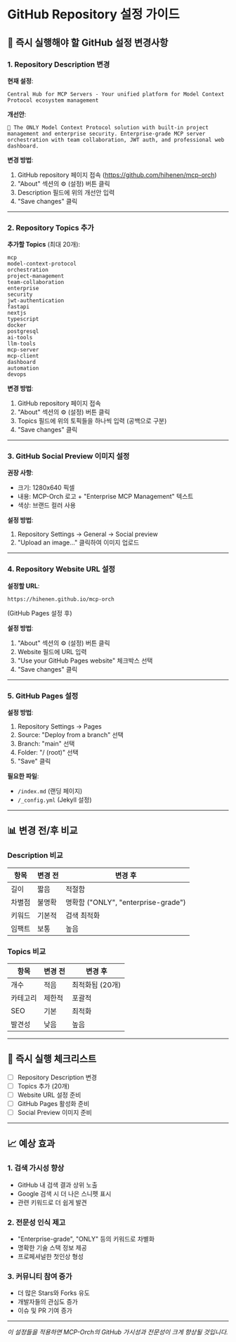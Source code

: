 # GitHub Repository 설정 가이드

## 🎯 즉시 실행해야 할 GitHub 설정 변경사항

### 1. Repository Description 변경

**현재 설정**:
```
Central Hub for MCP Servers - Your unified platform for Model Context Protocol ecosystem management
```

**개선안**:
```
🚀 The ONLY Model Context Protocol solution with built-in project management and enterprise security. Enterprise-grade MCP server orchestration with team collaboration, JWT auth, and professional web dashboard.
```

**변경 방법**:
1. GitHub repository 페이지 접속 (https://github.com/hihenen/mcp-orch)
2. "About" 섹션의 ⚙️ (설정) 버튼 클릭
3. Description 필드에 위의 개선안 입력
4. "Save changes" 클릭

---

### 2. Repository Topics 추가

**추가할 Topics** (최대 20개):
```
mcp
model-context-protocol
orchestration
project-management
team-collaboration
enterprise
security
jwt-authentication
fastapi
nextjs
typescript
docker
postgresql
ai-tools
llm-tools
mcp-server
mcp-client
dashboard
automation
devops
```

**변경 방법**:
1. GitHub repository 페이지 접속
2. "About" 섹션의 ⚙️ (설정) 버튼 클릭
3. Topics 필드에 위의 토픽들을 하나씩 입력 (공백으로 구분)
4. "Save changes" 클릭

---

### 3. GitHub Social Preview 이미지 설정

**권장 사항**:
- 크기: 1280x640 픽셀
- 내용: MCP-Orch 로고 + "Enterprise MCP Management" 텍스트
- 색상: 브랜드 컬러 사용

**설정 방법**:
1. Repository Settings → General → Social preview
2. "Upload an image..." 클릭하여 이미지 업로드

---

### 4. Repository Website URL 설정

**설정할 URL**:
```
https://hihenen.github.io/mcp-orch
```
(GitHub Pages 설정 후)

**설정 방법**:
1. "About" 섹션의 ⚙️ (설정) 버튼 클릭
2. Website 필드에 URL 입력
3. "Use your GitHub Pages website" 체크박스 선택
4. "Save changes" 클릭

---

### 5. GitHub Pages 설정

**설정 방법**:
1. Repository Settings → Pages
2. Source: "Deploy from a branch" 선택
3. Branch: "main" 선택
4. Folder: "/ (root)" 선택
5. "Save" 클릭

**필요한 파일**:
- `/index.md` (랜딩 페이지)
- `/_config.yml` (Jekyll 설정)

---

## 📊 변경 전/후 비교

### Description 비교
| 항목 | 변경 전 | 변경 후 |
|------|---------|---------|
| 길이 | 짧음 | 적절함 |
| 차별점 | 불명확 | 명확함 ("ONLY", "enterprise-grade") |
| 키워드 | 기본적 | 검색 최적화 |
| 임팩트 | 보통 | 높음 |

### Topics 비교
| 항목 | 변경 전 | 변경 후 |
|------|---------|---------|
| 개수 | 적음 | 최적화됨 (20개) |
| 카테고리 | 제한적 | 포괄적 |
| SEO | 기본 | 최적화 |
| 발견성 | 낮음 | 높음 |

---

## 🚀 즉시 실행 체크리스트

- [ ] Repository Description 변경
- [ ] Topics 추가 (20개)
- [ ] Website URL 설정 준비
- [ ] GitHub Pages 활성화 준비
- [ ] Social Preview 이미지 준비

---

## 📈 예상 효과

### 1. 검색 가시성 향상
- GitHub 내 검색 결과 상위 노출
- Google 검색 시 더 나은 스니펫 표시
- 관련 키워드로 더 쉽게 발견

### 2. 전문성 인식 제고
- "Enterprise-grade", "ONLY" 등의 키워드로 차별화
- 명확한 기술 스택 정보 제공
- 프로페셔널한 첫인상 형성

### 3. 커뮤니티 참여 증가
- 더 많은 Stars와 Forks 유도
- 개발자들의 관심도 증가
- 이슈 및 PR 기여 증가

---

*이 설정들을 적용하면 MCP-Orch의 GitHub 가시성과 전문성이 크게 향상될 것입니다.*